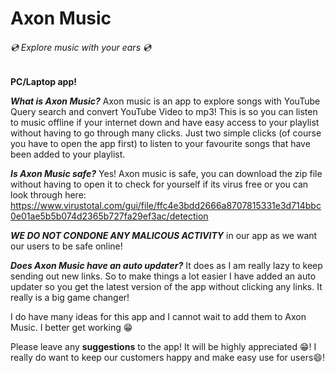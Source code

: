 # Axon Music 
###### 💿 Explore music with your ears 💿 

**PC/Laptop app!**

***What is Axon Music?***
Axon music is an app to explore songs with YouTube Query search and convert YouTube Video to mp3!
This is so you can listen to music offline if your internet down and have easy access to your playlist 
without having to go through many clicks. Just two simple clicks (of course you have to open the app first) 
to listen to your favourite songs that have been added to your playlist.

***Is Axon Music safe?***
Yes! Axon music is safe, you can download the zip file without having to open it to check for yourself if its 
virus free or you can look through here: 
https://www.virustotal.com/gui/file/ffc4e3bdd2666a8707815331e3d714bbc0e01ae5b5b074d2365b727fa29ef3ac/detection

***WE DO NOT CONDONE ANY MALICOUS ACTIVITY*** in our app as we want our users to be safe online!

***Does Axon Music have an auto updater?***
It does as I am really lazy to keep sending out new links. So to make things a lot easier I have added an auto 
updater so you get the latest version of the app without clicking any links. It really is a big game changer! 



I do have many ideas for this app and I cannot wait to add them to Axon Music. I better get working 😁

Please leave any **suggestions** to the app! It will be highly appreciated 😁!
I really do want to keep our customers happy and make easy use for users😄!

